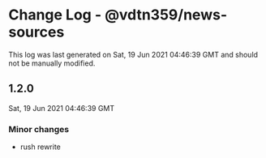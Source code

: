 # Change Log - @vdtn359/news-sources

This log was last generated on Sat, 19 Jun 2021 04:46:39 GMT and should not be manually modified.

## 1.2.0
Sat, 19 Jun 2021 04:46:39 GMT

### Minor changes

- rush rewrite

